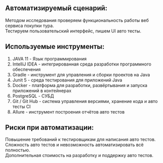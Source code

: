 ## Автоматизируемый сценарий:
Методом исследования проверяем функциональность работы веб сервиса покупки тура.<br>
Тестируем пользовательский интерфейс, пишем UI авто тесты.

## Используемые инструменты:
1. JAVA 11 - Язык программирования
2. IntelliJ IDEA - интегрированная среда разработки программного обеспечения
3. Gradle - инструмент для управления и сборки проектов на Java
4. Junit 5 - среда тестирования для приложений Java
5. Docker - платформа для разработки, развёртывания и запуска приложений в контейнерах
6. PostgreSQL - СУБД
7. Git / Git Hub - система управления версиями, хранение кода и авто тесты CI
8. Allure - инструмент построения отчётов авто тестов

## Риски при автоматизации:
Повышение требований к тестировщикам для написания авто тестов.<br>
Сложность авто тестов и невозможность автоматизировать всё полностью.<br>
Дополнительная стоимость на разработку и поддержку авто тестов.<br>


